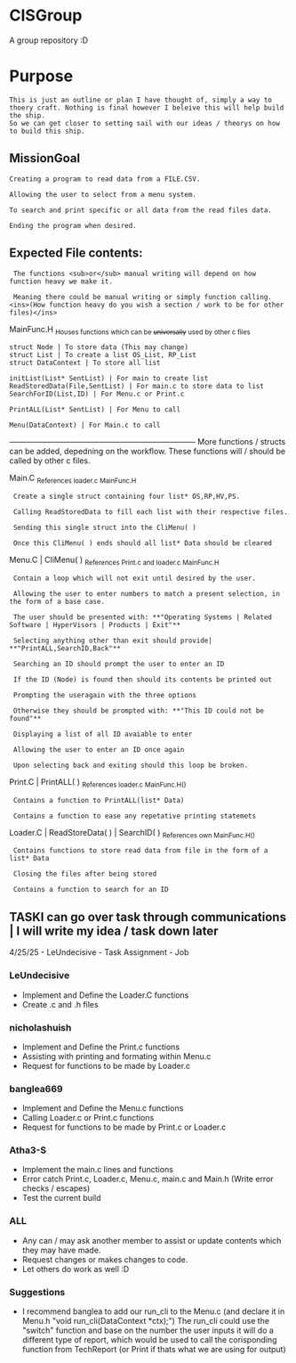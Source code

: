 # CISGroup
A group repository :D


# Purpose 
    This is just an outline or plan I have thought of, simply a way to thoery craft. Nothing is final however I beleive this will help build the ship. 
    So we can get closer to setting sail with our ideas / theorys on how to build this ship.

## MissionGoal
    Creating a program to read data from a FILE.CSV.
    
    Allowing the user to select from a menu system.
    
    To search and print specific or all data from the read files data.
    
    Ending the program when desired.

    
## Expected File contents:
     The functions <sub>or</sub> manual writing will depend on how function heavy we make it.
     
     Meaning there could be manual writing or simply function calling. 	<ins>(How function heavy do you wish a section / work to be for other files)</ins>

MainFunc.H  <sub>Houses functions which can be ~~universally~~ used by other c files</sub>

    struct Node | To store data (This may change)
    struct List | To create a list OS_List, RP_List
    struct DataContext | To store all list

    initList(List* SentList) | For main to create list
    ReadStoredData(File,SentList) | For main.c to store data to list
    SearchForID(List,ID) | For Menu.c or Print.c

    PrintALL(List* SentList) | For Menu to call

    Menu(DataContext) | For Main.c to call
~~----------------------------------------------------~~
    More functions / structs can be added, depedning on the workflow.
    These functions will / should be called by other c files.

Main.C <sub>References loader.c MainFunc.H</sub>

     Create a single struct containing four list* OS,RP,HV,PS.
     
     Calling ReadStoredData to fill each list with their respective files.
     
     Sending this single struct into the CliMenu( )
     
     Once this CliMenu( ) ends should all list* Data should be cleared

Menu.C | CliMenu( ) <sub>References Print.c and loader.c MainFunc.H</sub>

     Contain a loop which will not exit until desired by the user.
     
     Allowing the user to enter numbers to match a present selection, in the form of a base case.
     
     The user should be presented with: **"Operating Systems | Related Software | HyperVisors | Products | Exit"**
     
     Selecting anything other than exit should provide| **"PrintALL,SearchID,Back"**
     
     Searching an ID should prompt the user to enter an ID
     
     If the ID (Node) is found then should its contents be printed out
     
     Prompting the useragain with the three options
     
     Otherwise they should be prompted with: **"This ID could not be found"**
     
     Displaying a list of all ID avaiable to enter
     
     Allowing the user to enter an ID once again
     
     Upon selecting back and exiting should this loop be broken.

Print.C | PrintALL( ) <sub>References loader.c MainFunc.H()</sub>

     Contains a function to PrintALL(list* Data)
     
     Contains a function to ease any repetative printing statemets

Loader.C | ReadStoreData( ) | SearchID( ) <sub>References own MainFunc.H()</sub>

     Contains functions to store read data from file in the form of a list* Data
     
     Closing the files after being stored
     
     Contains a function to search for an ID


## TASKI can go over task through communications | I will write my idea / task down later
4/25/25 - LeUndecisive - Task Assignment - Job

### LeUndecisive
   - Implement and Define the Loader.C functions
   - Create .c and .h files

### nicholashuish
   - Implement and Define the Print.c functions
   - Assisting with printing and formating within Menu.c
   - Request for functions to be made by Loader.c

### banglea669
   - Implement and Define the Menu.c functions
   - Calling Loader.c or Print.c functions
   - Request for functions to be made by Print.c or Loader.c

### Atha3-S
   - Implement the main.c lines and functions
   - Error catch Print.c, Loader.c, Menu.c, main.c and Main.h (Write error checks / escapes)
   - Test the current build

### ALL
   - Any can / may ask another member to assist or update contents which they may have made. 
   - Request changes or makes changes to code.
   - Let others do work as well :D 
    
### Suggestions
   - I recommend banglea to add our run_cli to the Menu.c (and declare it in Menu.h "void run_cli(DataContext *ctx);") The run_cli could use the "switch" function and base on the number the user inputs it will do a different type of report, which would be used to call the corisponding function from TechReport (or Print if thats what we are using for output)
